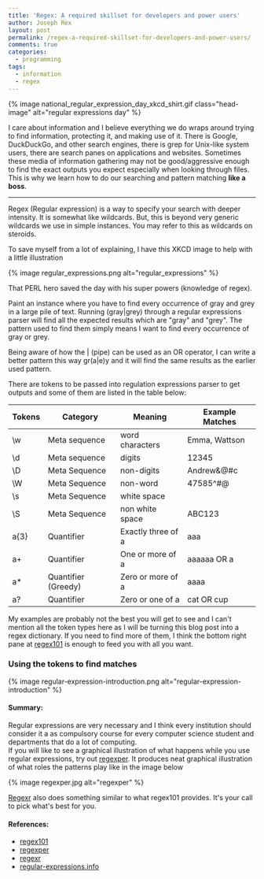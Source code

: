 ```yaml
---
title: 'Regex: A required skillset for developers and power users'
author: Joseph Rex
layout: post
permalink: /regex-a-required-skillset-for-developers-and-power-users/
comments: true
categories:
  - programming
tags:
  - information
  - regex
---
```

{% image national_regular_expression_day_xkcd_shirt.gif class="head-image" alt="regular expressions day" %}

I care about information and I believe everything we do wraps around trying to find information, protecting it, and making use of it. There is Google, DuckDuckGo, and other search engines, there is grep for Unix-like system users, there are search panes on applications and websites. Sometimes these media of information gathering may not be good/aggressive enough to find the exact outputs you expect especially when looking through files. This is why we learn how to do our searching and pattern matching **like a boss**.

<hr>

Regex (Regular expression) is a way to specify your search with deeper intensity. It is somewhat like wildcards. But, this is beyond very generic wildcards we use in simple instances. You may refer to this as wildcards on steroids.

To save myself from a lot of explaining, I have this XKCD image to help with a little illustration

{% image regular_expressions.png alt="regular_expressions" %}

That PERL hero saved the day with his super powers (knowledge of regex).

Paint an instance where you have to find every occurrence of gray and grey in a large pile of text. Running (gray\|grey) through a regular expressions parser will find all the expected results which are "gray" and "grey". The pattern used to find them simply means I want to find every occurrence of gray or grey.

Being aware of how the \| (pipe) can be used as an OR operator, I can write a better pattern this way gr(a\|e)y and it will find the same results as the earlier used pattern.

There are tokens to be passed into regulation expressions parser to get outputs and some of them are listed in the table below:

| Tokens | Category            | Meaning            | Example Matches |
| ------ | ------------------- | ------------------ | --------------- |
| \w     | Meta sequence       | word characters    | Emma, Wattson   |
| \d     | Meta sequence       | digits             | 12345           |
| \D     | Meta Sequence       | non-digits         | Andrew&@#c      |
| \W     | Meta Sequence       | non-word           | 47585^#@        |
| \s     | Meta Sequence       | white space        |                 |
| \S     | Meta Sequence       | non white space    | ABC123          |
| a{3}   | Quantifier          | Exactly three of a | aaa             |
| a+     | Quantifier          | One or more of a   | aaaaaa OR a     |
| a*     | Quantifier (Greedy) | Zero or more of a  | aaaa            |
| a?     | Quantifier          | Zero or one of a   | cat OR cup      |

My examples are probably not the best you will get to see and I can't mention all the token types here as I will be turning this blog post into a regex dictionary. If you need to find more of them, I think the bottom right pane at [regex101][1] is enough to feed you with all you want.

### Using the tokens to find matches

{% image regular-expression-introduction.png alt="regular-expression-introduction" %}

#### Summary:

Regular expressions are very necessary and I think every institution should consider it a as compulsory course for every computer science student and departments that do a lot of computing.  
If you will like to see a graphical illustration of what happens while you use regular expressions, try out [regexper][2]. It produces neat graphical illustration of what roles the patterns play like in the image below

{% image regexper.jpg alt="regexper" %}

[Regexr][3] also does something similar to what regex101 provides. It's your call to pick what's best for you.

#### References:

  * [regex101][1]
  * [regexper][2]
  * [regexr][3]
  * [regular-expressions.info][4]

 [1]: http://regex101.com "Regex101"
 [2]: http://www.regexper.com/
 [3]: http://www.regexr.com/
 [4]: http://www.regular-expressions.info/